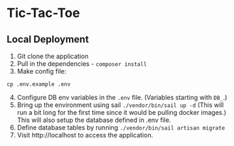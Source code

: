 # Tic-Tac-Toe

## Local Deployment

1. Git clone the application
2. Pull in the dependencies - `composer install`
3. Make config file:
```
cp .env.example .env
```
4. Configure DB env variables in the `.env` file. (Variables starting with `DB_`.)
5. Bring up the environment using sail `./vendor/bin/sail up -d` (This will run a bit long for the first time since it would be pulling docker images.) This will also setup the database defined in .env file.
6. Define database tables by running `./vendor/bin/sail artisan migrate`
7. Visit http://localhost to access the application.